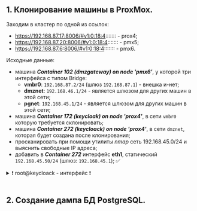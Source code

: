 ## 1. Клонирование машины в ProxMox.

 Заходим в кластер по одной из ссылок:
- https://192.168.87.17:8006/#v1:0:18:4::::::: - prox4;
- https://192.168.87.20:8006/#v1:0:18:4::::::: - pmx5;
- https://192.168.87.6:8006/#v1:0:18:4::::::: - pmx6.


Исходные данные:
-  машина ***Container 102 (dmzgateway) on node 'pmx6'***, у которой три интерфейса с типом Bridge:
    - **vmbr0**: `192.168.87.2/24` (шлюз `192.168.87.1`) - внешка и-нет;
    - **dmznet**: `192.168.46.1/24` - является шлюзом для других машин в этой сети;
    - **pgnet**: `192.168.45.1/24` - является шлюзом для других машин в этой сети;
- машина ***Container 172 (keycloak) on node 'prox4'***, в сети `vmbr0` которую требуется склонировать;
- машина ***Container 272 (keycloack) on node 'prox4'***, в сети `dmznet`, которая будет создана после клонирования;
- просканировать при помощи утилиты *nmap* сеть 192.168.45.0/24 и выяснить свободные IP адреса;
- добавить в ***Container 272*** интерфейс **eth1**, статический `192.168.45.50/24` (шлюз: `192.168.45.1`); ✅

<details>
<summary>❗ root@keycloack - интерфейс ❗</summary>

```bash
root@keycloack ~ # ipa
lo               UNKNOWN        127.0.0.1/8 ::1/128 
eth0@if161       UP             192.168.46.16/24 fe80::be24:11ff:fe38:6da4/64 
eth1@if165       UP             192.168.45.50/24 fe80::be24:11ff:fede:5b0c/64 

root@keycloack ~ # ping 192.168.45.201
PING 192.168.45.201 (192.168.45.201) 56(84) bytes of data.
64 bytes from 192.168.45.201: icmp_seq=1 ttl=64 time=0.295 ms
64 bytes from 192.168.45.201: icmp_seq=2 ttl=64 time=0.165 ms
64 bytes from 192.168.45.201: icmp_seq=3 ttl=64 time=0.188 ms
--- 192.168.45.201 ping statistics ---
3 packets transmitted, 3 received, 0% packet loss, time 2081ms
rtt min/avg/max/mdev = 0.165/0.216/0.295/0.056 ms

root@keycloack ~ # ping 192.168.87.2  
PING 192.168.87.2 (192.168.87.2) 56(84) bytes of data.
64 bytes from 192.168.87.2: icmp_seq=1 ttl=64 time=0.117 ms
64 bytes from 192.168.87.2: icmp_seq=2 ttl=64 time=0.189 ms
64 bytes from 192.168.87.2: icmp_seq=3 ttl=64 time=0.235 ms
--- 192.168.87.2 ping statistics ---
3 packets transmitted, 3 received, 0% packet loss, time 2073ms
rtt min/avg/max/mdev = 0.117/0.180/0.235/0.048 ms
```
</details> 
<br/>


## 2. Создание дампа БД PostgreSQL.


